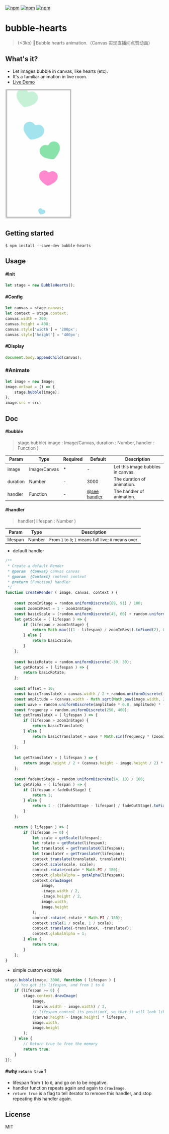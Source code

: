[![npm](https://img.shields.io/npm/l/bubble-hearts.svg)](https://www.npmjs.org/package/bubble-hearts)
[![npm](https://img.shields.io/npm/v/bubble-hearts.svg)](https://www.npmjs.org/package/bubble-hearts)
[![npm](https://img.shields.io/npm/dm/bubble-hearts.svg)](https://www.npmjs.org/package/bubble-hearts)

# bubble-hearts
> (<3kb) 💖Bubble hearts animation.（Canvas 实现直播间点赞动画）

## What's it?

* Let images bubble in canvas, like hearts (etc).
* It's a familiar animation in live room.
* [Live Demo](https://lixinliang.github.io/live-demo/bubble-hearts/)

![bubble-hearts](./img/bubble-hearts.gif)

## Getting started

```
$ npm install --save-dev bubble-hearts
```

## Usage

#### #Init

```js
let stage = new BubbleHearts();
```

#### #Config

```js
let canvas = stage.canvas;
let context = stage.context;
canvas.width = 200;
canvas.height = 400;
canvas.style['width'] = '200px';
canvas.style['height'] = '400px';
```

#### #Display

```js
document.body.appendChild(canvas);
```

### #Animate

```js
let image = new Image;
image.onload = () => {
    stage.bubble(image);
};
image.src = src;
```

## Doc

#### #bubble

> stage.bubble( image : Image/Canvas, duration : Number, handler : Function )

| Param | Type | Required | Default | Description |
|---|---|---|---|---|
| image | Image/Canvas | * | - | Let this image bubbles in canvas. |
| duration | Number | - | 3000 | The duration of animation. |
| handler | Function | - | [@see handler](#handler) | The handler of animation. |

#### #handler

> handler( lifespan : Number )

| Param | Type | Description |
|---|---|---|
| lifespan | Number | From `1` to `0`; `1` means full live; `0` means over. |

* default handler

```js
/**
 * Create a default Render
 * @param  {Canvas} canvas canvas
 * @param  {Context} context context
 * @return {Function} handler
 */
function createRender ( image, canvas, context ) {

    const zoomInStage = random.uniformDiscrete(89, 91) / 100;
    const zoomInRest = 1 - zoomInStage;
    const basicScale = (random.uniformDiscrete(45, 60) + random.uniformDiscrete(45, 60)) / 100;
    let getScale = ( lifespan ) => {
        if (lifespan > zoomInStage) {
            return Math.max(((1 - lifespan) / zoomInRest).toFixed(2), 0.1) * basicScale;
        } else {
            return basicScale;
        }
    };

    const basicRotate = random.uniformDiscrete(-30, 30);
    let getRotate = ( lifespan ) => {
        return basicRotate;
    };

    const offset = 10;
    const basicTranslateX = canvas.width / 2 + random.uniformDiscrete(-offset, offset);
    const amplitude = (canvas.width - Math.sqrt(Math.pow(image.width, 2) + Math.pow(image.height, 2))) / 2 - offset;
    const wave = random.uniformDiscrete(amplitude * 0.8, amplitude) * (random.uniformDiscrete(0, 1) ? 1 : -1);
    const frequency = random.uniformDiscrete(250, 400);
    let getTranslateX = ( lifespan ) => {
        if (lifespan > zoomInStage) {
            return basicTranslateX;
        } else {
            return basicTranslateX + wave * Math.sin(frequency * (zoomInStage - lifespan) * Math.PI / 180);
        }
    };

    let getTranslateY = ( lifespan ) => {
        return image.height / 2 + (canvas.height - image.height / 2) * lifespan;
    };

    const fadeOutStage = random.uniformDiscrete(14, 18) / 100;
    let getAlpha = ( lifespan ) => {
        if (lifespan > fadeOutStage) {
            return 1;
        } else {
            return 1 - ((fadeOutStage - lifespan) / fadeOutStage).toFixed(2);
        }
    };

    return ( lifespan ) => {
        if (lifespan >= 0) {
            let scale = getScale(lifespan);
            let rotate = getRotate(lifespan);
            let translateX = getTranslateX(lifespan);
            let translateY = getTranslateY(lifespan);
            context.translate(translateX, translateY);
            context.scale(scale, scale);
            context.rotate(rotate * Math.PI / 180);
            context.globalAlpha = getAlpha(lifespan);
            context.drawImage(
                image,
                -image.width / 2,
                -image.height / 2,
                image.width,
                image.height
            );
            context.rotate(-rotate * Math.PI / 180);
            context.scale(1 / scale, 1 / scale);
            context.translate(-translateX, -translateY);
            context.globalAlpha = 1;
        } else {
            return true;
        }
    };
}
```

* simple custom example

```js
stage.bubble(image, 3000, function ( lifespan ) {
    // You got its lifespan, and from 1 to 0
    if (lifespan >= 0) {
        stage.context.drawImage(
            image,
            (canvas.width - image.width) / 2,
            // lifespan control its positionY, so that it will look like fly up
            (canvas.height - image.height) * lifespan,
            image.width,
            image.height
        );
    } else {
        // Return true to free the memory
        return true;
    }
});
```

#### #why `return true` ?

* lifespan from `1` to `0`, and go on to be negative.
* handler function repeats again and again to `drawImage`.
* `return true` is a flag to tell iterator to remove this handler, and stop repeating this handler again.

## License

MIT
